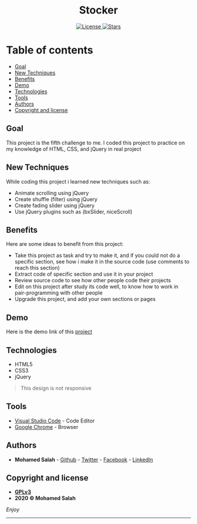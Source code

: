 <h1 align="center">Stocker</h1>

<p align="center">

<a href=https://www.gnu.org/licenses/gpl-3.0>
<img src="https://img.shields.io/badge/license-GPLv3-blue" alt="License">
</a>

<a href="https://github.com/salahineo/">
<img src="https://img.shields.io/badge/Author-Mohamed%20Salah-red" alt="Stars">
</a>

</p>

# Table of contents

- [Goal](#goal)
- [New Techniques](#new-techniques)
- [Benefits](#benefits)
- [Demo](#demo)
- [Technologies](#technologies)
- [Tools](#tools)
- [Authors](#authors)
- [Copyright and license](#copyright-and-license)

## Goal

This project is the fifth challenge to me. I coded this project to practice on my knowledge of HTML, CSS, and jQuery in real project

## New Techniques

While coding this project i learned new techniques such as:

- Animate scrolling using jQuery
- Create shuffle (filter) using jQuery
- Create fading slider using jQuery
- Use jQuery plugins such as (bxSlider, niceScroll)

## Benefits

Here are some ideas to benefit from this project:

- Take this project as task and try to make it, and if you could not do a specific section, see how i make it in the source code (use comments to reach this section)
- Extract code of specific section and use it in your project
- Review source code to see how other people code their projects
- Edit on this project after study its code well, to know how to work in pair-programming with other people
- Upgrade this project, and add your own sections or pages

## Demo

Here is the demo link of this [project](https://salahineo.github.io/stocker/)

## Technologies

- HTML5
- CSS3
- jQuery

> This design is not responsive

## Tools

- [Visual Studio Code](https://code.visualstudio.com/) - Code Editor
- [Google Chrome](https://www.google.com/chrome/) - Browser

## Authors

- **Mohamed Salah** - [Github](https://github.com/salahineo/) - [Twitter](https://twitter.com/salahineo/) - [Facebook](https://www.facebook.com/salahineo/) - [LinkedIn](https://www.linkedin.com/in/salahineo/)

## Copyright and license

- **[GPLv3](https://www.gnu.org/licenses/gpl-3.0)**
- **2020 © Mohamed Salah**

_Enjoy_

---
